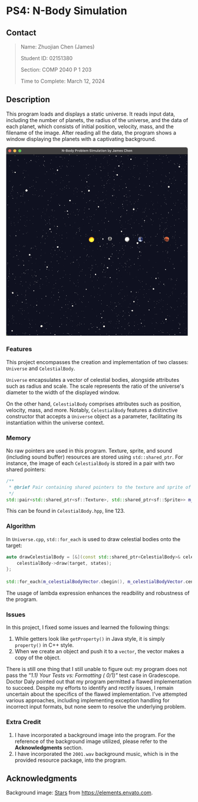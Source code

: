 # PS4: N-Body Simulation

## Contact

> Name: Zhuojian Chen (James)
>
> Student ID: 02151380
>
> Section: COMP 2040 P 1 203
>
> Time to Complete: March 12, 2024

## Description

This program loads and displays a static universe. It reads input data, including the number of planets, the radius of the universe, and the data of each planet, which consists of initial position, velocity, mass, and the filename of the image. After reading all the data, the program shows a window displaying the planets with a captivating background.

<img src="./screenshot.png" alt="Screenshot" style="zoom:50%;" />

### Features

This project encompasses the creation and implementation of two classes: `Universe` and `CelestialBody`.

`Universe` encapsulates a vector of celestial bodies, alongside attributes such as radius and scale. The scale represents the ratio of the universe's diameter to the width of the displayed window.

On the other hand, `CelestialBody` comprises attributes such as position, velocity, mass, and more. Notably, `CelestialBody` features a distinctive constructor that accepts a `Universe` object as a parameter, facilitating its instantiation within the universe context.

### Memory

No raw pointers are used in this program. Texture, sprite, and sound (including sound buffer) resources are stored using `std::shared_ptr`. For instance, the image of each `CelestialBody` is stored in a pair with two shared pointers:

~~~c++
/**
 * @brief Pair containing shared pointers to the texture and sprite of this CelestialBody.
 */
std::pair<std::shared_ptr<sf::Texture>, std::shared_ptr<sf::Sprite>> m_image;
~~~

This can be found in `CelestialBody.hpp`, line 123.

### Algorithm

In `Universe.cpp`, `std::for_each` is used to draw celestial bodies onto the target:

```c++
auto drawCelestialBody = [&](const std::shared_ptr<CelestialBody>& celestialBody) {
    celestialBody->draw(target, states);
};

std::for_each(m_celestialBodyVector.cbegin(), m_celestialBodyVector.cend(), drawCelestialBody);
```

The usage of lambda expression enhances the readbility and robustness of the program.

### Issues

In this project, I fixed some issues and learned the following things:

1. While getters look like `getProperty()` in Java style, it is simply `property()` in C++ style.
2. When we create an object and push it to a `vector`, the vector makes a copy of the object.

There is still one thing that I still unable to figure out: my program does not pass the *"1.1) Your
Tests vs: Formatting (
0/1)"* test case in Gradescope. Doctor Daly pointed out that my program permitted a flawed implementation to succeed. Despite my efforts to identify and rectify issues, I remain uncertain about the specifics of the flawed implementation. I've attempted various approaches, including implementing exception handling for incorrect input formats, but none seem to resolve the underlying problem.

### Extra Credit

1. I have incorporated a background image into the program. For the reference of the background image utilized, please refer to the
   **Acknowledgments** section.
2. I have incorporated the `2001.wav` background music, which is in the provided resource package, into the program.

## Acknowledgments

Background image: [Stars](https://elements.envato.com/stars-ZFJ7AAD) from https://elements.envato.com.